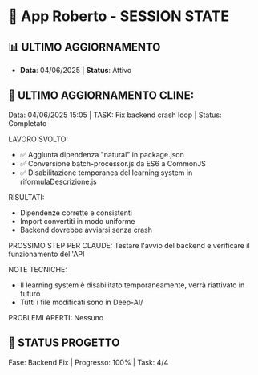 # 🎯 App Roberto - SESSION STATE
## 📊 ULTIMO AGGIORNAMENTO
* **Data**: 04/06/2025 | **Status**: Attivo

## 🤖 ULTIMO AGGIORNAMENTO CLINE:
Data: 04/06/2025 15:05 | TASK: Fix backend crash loop | Status: Completato

LAVORO SVOLTO: 
- ✅ Aggiunta dipendenza "natural" in package.json
- ✅ Conversione batch-processor.js da ES6 a CommonJS
- ✅ Disabilitazione temporanea del learning system in riformulaDescrizione.js

RISULTATI: 
- Dipendenze corrette e consistenti
- Import convertiti in modo uniforme
- Backend dovrebbe avviarsi senza crash

PROSSIMO STEP PER CLAUDE: Testare l'avvio del backend e verificare il funzionamento dell'API

NOTE TECNICHE: 
- Il learning system è disabilitato temporaneamente, verrà riattivato in futuro
- Tutti i file modificati sono in Deep-AI/

PROBLEMI APERTI: Nessuno

## 🚀 STATUS PROGETTO
Fase: Backend Fix | Progresso: 100% | Task: 4/4
